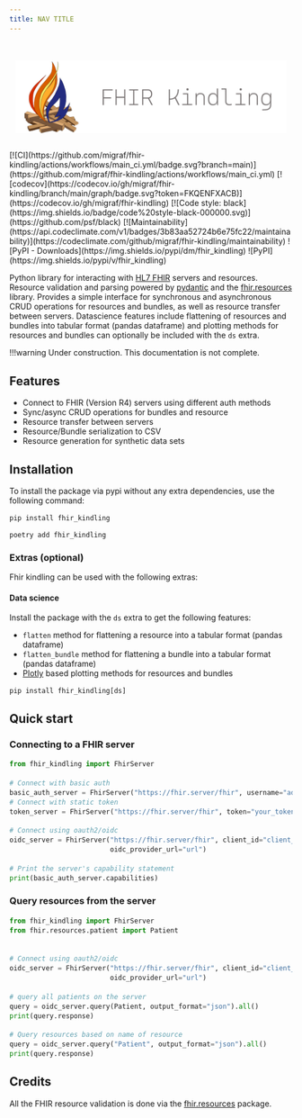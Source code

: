 ```yaml
---
title: NAV TITLE 
---
```

#

<style>
.heading {
    font-size: 4em;
    font-weight: bold;
    margin: 0;
    padding: 0;
    text-align: center;
    padding: 10px;
    border-radius: 10px;
    margin-bottom: 20px;
    display: flex;
    justify-content: center;
    align-items: center;
}

</style>
<div class="heading">
<img src="logo/kindling_header.png" alt="logo">
</div>
[![CI](https://github.com/migraf/fhir-kindling/actions/workflows/main_ci.yml/badge.svg?branch=main)](https://github.com/migraf/fhir-kindling/actions/workflows/main_ci.yml)
[![codecov](https://codecov.io/gh/migraf/fhir-kindling/branch/main/graph/badge.svg?token=FKQENFXACB)](https://codecov.io/gh/migraf/fhir-kindling)
[![Code style: black](https://img.shields.io/badge/code%20style-black-000000.svg)](https://github.com/psf/black)
[![Maintainability](https://api.codeclimate.com/v1/badges/3b83aa52724b6e75fc22/maintainability)](https://codeclimate.com/github/migraf/fhir-kindling/maintainability)
![PyPI - Downloads](https://img.shields.io/pypi/dm/fhir_kindling)
![PyPI](https://img.shields.io/pypi/v/fhir_kindling)


Python library for interacting with [HL7 FHIR](http://hl7.org/fhir/) servers and resources. Resource validation and parsing powered by
[pydantic](https://github.com/samuelcolvin/pydantic) and the [fhir.resources](https://github.com/nazrulworld/fhir.resources) library.
Provides a simple interface for synchronous and asynchronous CRUD operations for resources and bundles, 
as well as resource transfer between servers.
Datascience features include flattening of resources and bundles into tabular format (pandas dataframe) and plotting 
methods for resources and bundles can optionally be included with the `ds` extra.

!!!warning 
    Under construction. This documentation is not complete.

## Features
- Connect to FHIR (Version R4) servers using different auth methods
- Sync/async CRUD operations for bundles and resource
- Resource transfer between servers
- Resource/Bundle serialization to CSV
- Resource generation for synthetic data sets

## Installation

To install the package via pypi without any extra dependencies, use the following command:
```shell
pip install fhir_kindling
```

```shell
poetry add fhir_kindling
```

### Extras (optional)
Fhir kindling can be used with the following extras:
#### Data science
Install the package with the `ds` extra to get the following features:

- `flatten` method for flattening a resource into a tabular format (pandas dataframe)
- `flatten_bundle` method for flattening a bundle into a tabular format (pandas dataframe)
- [Plotly](https://plotly.com/python/) based plotting methods for resources and bundles

```shell
pip install fhir_kindling[ds]
```


## Quick start

### Connecting to a FHIR server

```python
from fhir_kindling import FhirServer

# Connect with basic auth 
basic_auth_server = FhirServer("https://fhir.server/fhir", username="admin", password="admin")
# Connect with static token
token_server = FhirServer("https://fhir.server/fhir", token="your_token")

# Connect using oauth2/oidc
oidc_server = FhirServer("https://fhir.server/fhir", client_id="client_id", client_secret="secret", 
                         oidc_provider_url="url")

# Print the server's capability statement
print(basic_auth_server.capabilities)

```

### Query resources from the server
```python
from fhir_kindling import FhirServer
from fhir.resources.patient import Patient


# Connect using oauth2/oidc
oidc_server = FhirServer("https://fhir.server/fhir", client_id="client_id", client_secret="secret",
                         oidc_provider_url="url")

# query all patients on the server
query = oidc_server.query(Patient, output_format="json").all()
print(query.response)

# Query resources based on name of resource
query = oidc_server.query("Patient", output_format="json").all()
print(query.response)

```

## Credits

All the FHIR resource validation is done via the [fhir.resources](https://github.com/nazrulworld/fhir.resources)
package.

